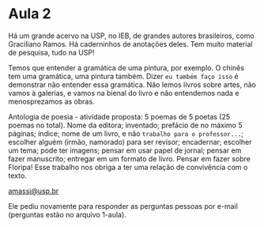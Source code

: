 Aula 2
======

Há um grande acervo na USP, no IEB, de grandes autores brasileiros, como Graciliano Ramos. Há caderninhos de anotações deles. Tem muito material de pesquisa, tudo na USP!

Temos que entender a gramática de uma pintura, por exemplo. O chinês tem uma gramática, uma pintura também. Dizer `eu também faço isso` é demonstrar não entender essa gramática. Não lemos livros sobre artes, não vamos à galerias, e vamos na bienal do livro e não entendemos nada e menosprezamos as obras.

Antologia de poesia - atividade proposta: 5 poemas de 5 poetas (25 poemas no total). Nome da editora; inventado; prefácio de no máximo 5 páginas; índice; nome de um livro, e não `trabalho para o professor...`; escolher alguém (irmão, namorado) para ser revisor; encadernar; escolher um tema; pode ter imagens; pensar em usar papel de jornal; pensar em fazer manuscrito; entregar em um formato de livro. Pensar em fazer sobre Floripa! Esse trabalho nos obriga a ter uma relação de convivência com o texto.

amassi@usp.br

Ele pediu novamente para responder as perguntas pessoas por e-mail (perguntas estão no arquivo 1-aula).
